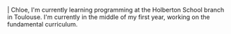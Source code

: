 

| Chloe, I'm currently learning programming at the Holberton School branch in Toulouse. I'm currently in the middle of my first year, working on the fundamental curriculum.
